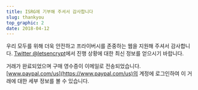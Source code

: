 ```yaml
---
title: ISRG에 기부해 주셔서 감사합니다
slug: thankyou
top_graphic: 2
date: 2018-04-12
---
```


우리 모두를 위해 더욱 안전하고 프라이버시를 존중하는 웹을 지원해 주셔서 감사합니다. [Twitter @letsencrypt](https://twitter.com/letsencrypt)에서 진행 상황에 대한 최신 정보를 얻으시기 바랍니다.

거래가 완료되었으며 구매 영수증이 이메일로 전송되었습니다. [www.paypal.com/us](https://www.paypal.com/us)의 계정에 로그인하여 이 거래에 대한 세부 정보를 볼 수 있습니다.
